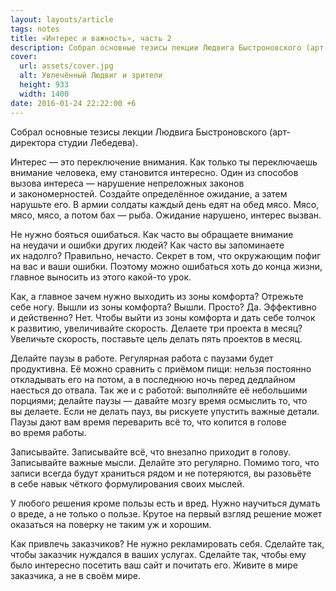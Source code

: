 ```yaml
---
layout: layouts/article
tags: notes
title: «Интерес и важность», часть 2
description: Собрал основные тезисы лекции Людвига Быстроновского (арт-директора студии Лебедева).
cover:
  url: assets/cover.jpg
  alt: Увлечённый Людвиг и зрители
  height: 933
  width: 1400
date: 2016-01-24 22:22:00 +6
---
```

<p class="subtitle">Собрал основные тезисы лекции Людвига Быстроновского (<span class="nobr">арт-директора</span> студии Лебедева).</p>

Интерес — это переключение внимания. Как только ты переключаешь внимание человека, ему становится интересно. Один из способов вызова интереса — нарушение непреложных законов и закономерностей. Создайте определённое ожидание, а затем нарушьте его. В армии солдаты каждый день едят на обед мясо. Мясо, мясо, мясо, а потом бах — рыба. Ожидание нарушено, интерес вызван.

Не нужно бояться ошибаться. Как часто вы обращаете внимание на неудачи и ошибки других людей? Как часто вы запоминаете их надолго? Правильно, нечасто. Секрет в том, что окружающим пофиг на вас и ваши ошибки. Поэтому можно ошибаться хоть до конца жизни, главное выносить из этого какой-то урок.

Как, а главное зачем нужно выходить из зоны комфорта? Отрежьте себе ногу. Вышли из зоны комфорта? Вышли. Просто? Да. Эффективно и действенно? Нет. Чтобы выйти из зоны комфорта и дать себе толчок к развитию, увеличивайте скорость. Делаете три проекта в месяц? Увеличьте скорость, поставьте цель делать пять проектов в месяц.

Делайте паузы в работе. Регулярная работа с паузами будет продуктивна. Её можно сравнить с приёмом пищи: нельзя постоянно откладывать его на потом, а в последнюю ночь перед дедлайном наесться до отвала. Так же и с работой: выполняйте её небольшими порциями; делайте паузы — давайте мозгу время осмыслить то, что вы делаете. Если не делать пауз, вы рискуете упустить важные детали. Паузы дают вам время переварить всё то, что копится в голове во время работы.

Записывайте. Записывайте всё, что внезапно приходит в голову. Записывайте важные мысли. Делайте это регулярно. Помимо того, что записи всегда будут храниться рядом и не потеряются, вы разовьёте в себе навык чёткого формулирования своих мыслей.

У любого решения кроме пользы есть и вред. Нужно научиться думать о вреде, а не только о пользе. Крутое на первый взгляд решение может оказаться на поверку не таким уж и хорошим.

Как привлечь заказчиков? Не нужно рекламировать себя. Сделайте так, чтобы заказчик нуждался в ваших услугах. Сделайте так, чтобы ему было интересно посетить ваш сайт и почитать его. Живите в мире заказчика, а не в своём мире.

